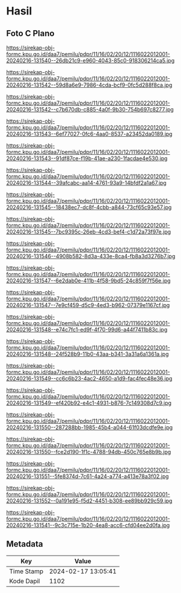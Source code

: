 # Hasil

## Foto C Plano

https://sirekap-obj-formc.kpu.go.id/daa7/pemilu/pdpr/11/16/02/20/12/1116022012001-20240216-131540--26db21c9-e960-4043-85c0-918306214ca5.jpg

https://sirekap-obj-formc.kpu.go.id/daa7/pemilu/pdpr/11/16/02/20/12/1116022012001-20240216-131542--59d8a6e9-7986-4cda-bcf9-0fc5d288f8ca.jpg

https://sirekap-obj-formc.kpu.go.id/daa7/pemilu/pdpr/11/16/02/20/12/1116022012001-20240216-131542--c7b670db-c885-4a0f-9b30-754b697c8277.jpg

https://sirekap-obj-formc.kpu.go.id/daa7/pemilu/pdpr/11/16/02/20/12/1116022012001-20240216-131543--6ef77027-0fc6-4aa0-8537-a23452da0189.jpg

https://sirekap-obj-formc.kpu.go.id/daa7/pemilu/pdpr/11/16/02/20/12/1116022012001-20240216-131543--91df87ce-f19b-41ae-a230-1facdae4e530.jpg

https://sirekap-obj-formc.kpu.go.id/daa7/pemilu/pdpr/11/16/02/20/12/1116022012001-20240216-131544--39afcabc-aa14-4761-93a9-14bfdf2a1a67.jpg

https://sirekap-obj-formc.kpu.go.id/daa7/pemilu/pdpr/11/16/02/20/12/1116022012001-20240216-131545--18438ec7-dc8f-4cbb-a844-73cf65c93e57.jpg

https://sirekap-obj-formc.kpu.go.id/daa7/pemilu/pdpr/11/16/02/20/12/1116022012001-20240216-131545--7bc9395c-26eb-4cd3-bef4-c1d72a73f97e.jpg

https://sirekap-obj-formc.kpu.go.id/daa7/pemilu/pdpr/11/16/02/20/12/1116022012001-20240216-131546--4908b582-8d3a-433e-8ca4-fb8a3d3276b7.jpg

https://sirekap-obj-formc.kpu.go.id/daa7/pemilu/pdpr/11/16/02/20/12/1116022012001-20240216-131547--6e2dab0e-411b-4f58-9bd5-24c859f7f56e.jpg

https://sirekap-obj-formc.kpu.go.id/daa7/pemilu/pdpr/11/16/02/20/12/1116022012001-20240216-131547--7e9cf459-d5c9-4ed3-b962-07379e1167cf.jpg

https://sirekap-obj-formc.kpu.go.id/daa7/pemilu/pdpr/11/16/02/20/12/1116022012001-20240216-131548--e74c7fc1-ed9f-4f70-99d6-a44f7411b83c.jpg

https://sirekap-obj-formc.kpu.go.id/daa7/pemilu/pdpr/11/16/02/20/12/1116022012001-20240216-131548--24f528b9-11b0-43aa-b341-3a31a6a1361a.jpg

https://sirekap-obj-formc.kpu.go.id/daa7/pemilu/pdpr/11/16/02/20/12/1116022012001-20240216-131549--cc6c6b23-4ac2-4650-a1d9-fac4fec48e36.jpg

https://sirekap-obj-formc.kpu.go.id/daa7/pemilu/pdpr/11/16/02/20/12/1116022012001-20240216-131549--ef420b92-e4c1-4931-b876-7c149308d7c9.jpg

https://sirekap-obj-formc.kpu.go.id/daa7/pemilu/pdpr/11/16/02/20/12/1116022012001-20240216-131550--287288bb-1985-45b4-a044-61f03dcdfe9e.jpg

https://sirekap-obj-formc.kpu.go.id/daa7/pemilu/pdpr/11/16/02/20/12/1116022012001-20240216-131550--fce2d190-1f1c-4788-94db-450c765e8b9b.jpg

https://sirekap-obj-formc.kpu.go.id/daa7/pemilu/pdpr/11/16/02/20/12/1116022012001-20240216-131551--5fe8374d-7c61-4a24-a774-a413e78a3f02.jpg

https://sirekap-obj-formc.kpu.go.id/daa7/pemilu/pdpr/11/16/02/20/12/1116022012001-20240216-131552--0a191e95-f5d2-4451-b308-ee89bb929c59.jpg

https://sirekap-obj-formc.kpu.go.id/daa7/pemilu/pdpr/11/16/02/20/12/1116022012001-20240216-131541--9c3c715e-1b20-4ea8-acc6-cfd04ee2d0fa.jpg


## Metadata

| Key        | Value               |
| ---------- | ------------------- |
| Time Stamp | 2024-02-17 13:05:41 |
| Kode Dapil | 1102                |



